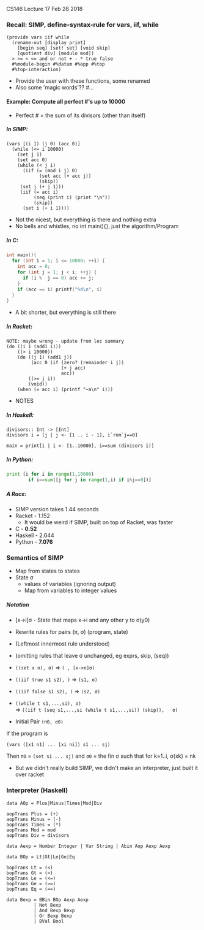 CS146 Lecture 17 Feb 28 2018

### Recall: SIMP, define-syntax-rule for vars, iif, while

```
(provide vars iif while
  (rename-out [display print]
    [begin seq] [set! set] [void skip]
    [quotient div] [modulo mod])
  > >= < <= and or not + - * true false
  #%module-begin #%datum #%app #%top
  #%top-interaction)
```
- Provide the user with these functions, some renamed
- Also some 'magic words'?? #...

#### Example: Compute all perfect #'s up to 10000
- Perfect # = the sum of its divisors (other than itself)

##### In SIMP:
```
(vars [(i 1) (j 0) (acc 0)]
  (while (<= i 10000)
    (set j 1)
    (set acc 0)
    (while (< j i)
      (iif (= (mod i j) 0)
            (set acc (+ acc j))
            (skip))
     (set j (+ j 1)))
     (iif (= acc i)
          (seq (print i) (print "\n"))
          (skip))
      (set i (+ i 1))))
```
- Not the nicest, but everything is there and nothing extra
- No bells and whistles, no int main(){}, just the algorithm/Program

##### In C:
```C
int main(){
  for (int i = 1; i <= 10000; ++i) {
    int acc = 0;
    for (int j = 1; j < i; ++j) {
      if (i %  j == 0) acc += j;
    }
    if (acc == i) printf("%d\n", i)
  }
}
```
- A bit shorter, but everything is still there

##### In Racket:
```
NOTE: maybe wrong - update from lec summary
(do ((i 1 (add1 i)))
    ((> i 10000))
    (do ((j 1) (add1 j))
         (acc 0 (if (zero? (remainder i j))
                    (+ j acc)
                    acc))
        ((>= j i))
        (void))
    (when (= acc i) (printf "~a\n" i)))
```
- NOTES

##### In Haskell:
```
divisors:: Int -> [Int]
divisors i = [j | j <- [1 .. i - 1], i`rem`j==0]

main = print[i | i <- [1..10000], i==sum (divisors i)]
```

##### In Python:
```Python
print [i for i in range(1,10000)
        if i==sum([j for j in range(1,i) if i%j==0])]
```

##### A Race:
- SIMP version takes 1.44 seconds
- Racket - 1.152
  - It would be weird if SIMP, built on top of Racket, was faster
- C - **0.52**
- Haskell - 2.644
- Python - **7.076**

### Semantics of SIMP
- Map from states to states
- State σ
  - values of variables (ignoring output)
  - Map from variables to integer values

##### Notation
- [x->i]σ - State that maps x->i and any other y to σ(y0)

- Rewrite rules for pairs (π, σ) (program, state)
- (Leftmost innermost rule understood)
- (omitting rules that leave σ unchanged, eg exprs, skip, (seq))

- ```((set x n), σ)``` => ```( , [x->n]σ)```
- ```((iif true s1 s2), )``` => ```(s1, σ)```
- ```((iif false s1 s2), )``` => ```(s2, σ)```
- ```((while t s1,...,si), σ)```  
=> ```((iif t (seq s1,...,si (while t s1,...,si)) (skip)),   σ)```

- Initial Pair ```(π0, σ0)```

If the program is
```
(vars ([x1 n1] ... [xi ni]) s1 ... sj)
```
Then ```π0``` = ```(set s1 ... sj)```
and  ```σ0``` = the fin σ such that for k=1..i, σ(xk) = nk

- But we didn't really build SIMP, we didn't make an interpreter, just built it over racket

### Interpreter (Haskell)
```
data AOp = Plus|Minus|Times|Mod|Div

aopTrans Plus = (+)
aopTrans Minus = (-)
aopTrans Times = (*)
aopTrans Mod = mod
aopTrans Div = divisors

data Aexp = Number Integer | Var String | Abin Aop Aexp Aexp

data BOp = Lt|Gt|Le|Ge|Eq

bopTrans Lt = (<)
bopTrans Gt = (>)
bopTrans Le = (<=)
bopTrans Ge = (>=)
bopTrans Eq = (==)

data Bexp = BBin BOp Aexp Aexp
          | Not Bexp
          | And Bexp Bexp
          | Or Bexp Bexp
          | BVal Bool
```
